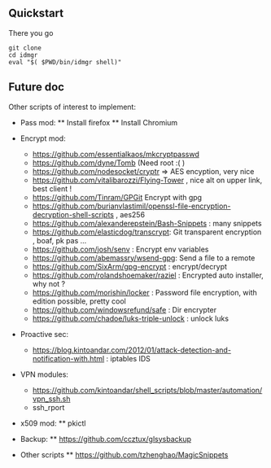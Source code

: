 

## Quickstart
There you go
```
git clone
cd idmgr
eval "$( $PWD/bin/idmgr shell)"
```


## Future doc

Other scripts of interest to implement:

* Pass mod:
** Install firefox
** Install Chromium
* Encrypt mod:
  * https://github.com/essentialkaos/mkcryptpasswd
  * https://github.com/dyne/Tomb (Need root :( )
  * https://github.com/nodesocket/cryptr => AES encyption, very nice
  * https://github.com/vitalibarozzi/Flying-Tower , nice alt on upper link, best client !
  * https://github.com/Tinram/GPGit Encrypt with gpg
  * https://github.com/burianvlastimil/openssl-file-encryption-decryption-shell-scripts , aes256
  * https://github.com/alexanderepstein/Bash-Snippets : many snippets
  * https://github.com/elasticdog/transcrypt: Git transparent encryption , boaf, pk pas ...
  * https://github.com/josh/senv :  Encrypt env variables
  * https://github.com/abemassry/wsend-gpg: Send a file to a remote
  * https://github.com/SixArm/gpg-encrypt : encrypt/decrypt
  * https://github.com/rolandshoemaker/raziel : Encrypted auto installer, why not ?
  * https://github.com/morishin/locker : Password file encryption, with edition possible, pretty cool
  * https://github.com/windowsrefund/safe : Dir encrypter
  * https://github.com/chadoe/luks-triple-unlock : unlock luks

* Proactive sec:
  * https://blog.kintoandar.com/2012/01/attack-detection-and-notification-with.html : iptables IDS

* VPN modules:
  * https://github.com/kintoandar/shell_scripts/blob/master/automation/vpn_ssh.sh
  * ssh_rport

* x509 mod:
** pkictl
* Backup:
** https://github.com/ccztux/glsysbackup
* Other scripts
** https://github.com/tzhenghao/MagicSnippets

